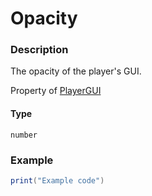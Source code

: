 # Opacity
### Description
The opacity of the player's GUI.

Property of [PlayerGUI](/classes/PlayerGUI/)

#### Type
`number`

### Example
```lua
print("Example code")
```
